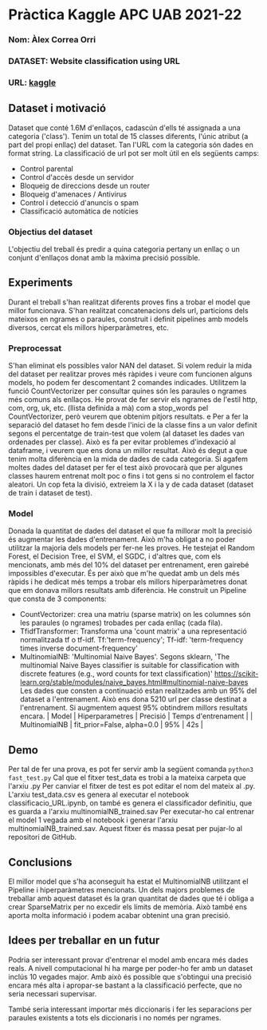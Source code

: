 # Pràctica Kaggle APC UAB 2021-22
### Nom: Àlex Correa Orri
### DATASET: Website classification using URL
### URL: [kaggle](https://www.kaggle.com/shaurov/website-classification-using-url)
## Dataset i motivació
Dataset que conté 1.6M d'enllaços, cadascún d'ells té assignada a una categoria ('class'). Tenim un total de 15 classes diferents, l'únic atribut (a part del propi enllaç) del dataset.
Tan l'URL com la categoria són dades en format string.
La classificació de url pot ser molt útil en els següents camps:
- Control parental
- Control d'accès desde un servidor
- Bloqueig de direccions desde un router
- Bloqueig d'amenaces / Antivirus
- Control i detecció d'anuncis o spam
- Classificació automàtica de notícies

### Objectius del dataset
L'objectiu del treball és predir a quina categoria pertany un enllaç o un conjunt d'enllaços donat amb la màxima precisió possible.
## Experiments
Durant el treball s'han realitzat diferents proves fins a trobar el model que millor funcionava. 
S'han realitzat concatenacions dels url, particions dels mateixos en ngrames o paraules, construit i definit pipelines amb models diversos, cercat els millors hiperparàmetres, etc.
### Preprocessat
S'han eliminat els possibles valor NAN del dataset.
Si volem reduir la mida del dataset per realitzar proves més ràpides i veure com funcionen alguns models, ho podem fer descomentant 2 comandes indicades.
Utilitzem la funció CountVectorizer per consultar quines són les paraules o ngrames més comuns als enllaços. He provat de fer servir els ngrames de l'estil http, com, org, uk, etc. (llista definida a mà) com a stop_words pel CountVectorizer, però veurem que obtenim pitjors resultats. e
Per a fer la separació del dataset ho fem desde l'inici de la classe fins a un valor definit segons el percentatge de train-test que volem (al dataset les dades van ordenades per classe). Això es fa per evitar problemes d'indexació al dataframe, i veurem que ens dona un millor resultat.
Això és degut a que tenim molta diferència en la mida de dades de cada categoria. Si agafem moltes dades del dataset per fer el test això provocarà que per algunes classes haurem entrenat molt poc o fins i tot gens si no controlem el factor aleatori.
Un cop feta la divisió, extreiem la X i la y de cada dataset (dataset de train i dataset de test).
### Model
Donada la quantitat de dades del dataset el que fa millorar molt la precisió és augmentar les dades d'entrenament. Això m'ha obligat a no poder utilitzar la majoria dels models per fer-ne les proves.
He testejat el Random Forest, el Decision Tree, el SVM, el SGDC, i d'altres que, com els mencionats, amb més del 10% del dataset per entrenament, eren gairebé impossibles d'executar.
És per això que m'he quedat amb un dels més ràpids i he dedicat més temps a trobar els millors hiperparàmetres donat que em donava millors resultats amb diferència.
He construit un Pipeline que consta de 3 components:
- CountVectorizer: crea una matriu (sparse matrix) on les columnes són les paraules (o ngrames) trobades per cada enllaç (cada fila).
- TfidfTransformer: Transforma una 'count matrix' a una representació normalitzada tf o tf-idf. Tf:'term-frequency'; Tf-idf: 'term-frequency times inverse document-frequency'
- MultinomialNB: 'Multinomial Naive Bayes'. Segons sklearn, 'The multinomial Naive Bayes classifier is suitable for classification with discrete features (e.g., word counts for text classification)' https://scikit-learn.org/stable/modules/naive_bayes.html#multinomial-naive-bayes
Les dades que consten a continuació estan realitzades amb un 95% del dataset a l'entrenament. Això ens dona 5210 url per classe destinat a l'entrenament. Si augmentem aquest 95% obtindrem millors resultats encara.
|     Model     |       Hiperparametres      | Precisió | Temps d'entrenament |
| MultinomialNB | fit_prior=False, alpha=0.0 |   95%    |         42s         |
## Demo
Per tal de fer una prova, es pot fer servir amb la següent comanda
``` python3 fast_test.py ``` 
Cal que el fitxer test_data es trobi a la mateixa carpeta que l'arxiu .py
Per canviar el fitxer de test es pot editar el nom del mateix al .py. 
L'arxiu test_data.csv es genera al executar el notebook classificacio_URL.ipynb, on també es genera el classificador definitiu, que es guarda a l'arxiu multinomialNB_trained.sav
Per executar-ho cal entrenar el model 1 vegada amb el notebook i generar l'arxiu multinomialNB_trained.sav. Aquest fitxer és massa pesat per pujar-lo al repositori de GitHub.
## Conclusions
El millor model que s'ha aconseguit ha estat el MultinomialNB utilitzant el Pipeline i hiperparàmetres mencionats.
Un dels majors problemes de treballar amb aquest dataset és la gran quantitat de dades que té i obliga a crear SparseMatrix per no excedir els límits de memòria.
Això també ens aporta molta informació i podem acabar obtenint una gran precisió.
## Idees per treballar en un futur
Podria ser interessant provar d'entrenar el model amb encara més dades reals. A nivell computacional hi ha marge per poder-ho fer amb un dataset inclús 10 vegades major. 
Amb això és possible que s'obtingui una precisió encara més alta i apropar-se bastant a la classificació perfecte, que no seria necessari supervisar. 

També seria interessant importar més diccionaris i fer les separacions per paraules existents a tots els diccionaris i no només per ngrames.
